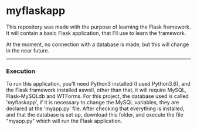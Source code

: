# myflaskapp
This repository was made with the purpose of learning the Flask framework. It will contain a basic Flask application, that I'll use to learn the framework. 
<p>At the moment, no connection with a database is made, but this will change in the near future.</p>

---
### Execution
To run this application, you'll need Python3 installed (I used Python3.6), and the Flask framework installed aswell, other than that, it will require MySQL, Flask-MySQLdb and WTForms. For this project, the database used is called 'myflaskapp', if it is necessary to change the MySQL variables, they are declared at the 'myapp.py' file. After checking that everything is installed, and that the database is set up, download this folder, and execute the file "myapp.py" which will run the Flask application.

